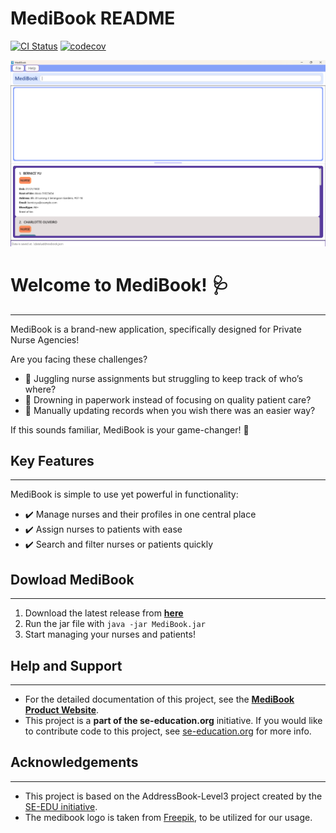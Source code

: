 # MediBook README

[![CI Status](https://github.com/se-edu/addressbook-level3/workflows/Java%20CI/badge.svg)](https://github.com/AY2425S2-CS2103T-T13-2/tp/actions) [![codecov](https://codecov.io/gh/se-edu/addressbook-level3/branch/master/graph/badge.svg)](https://codecov.io/gh/se-edu/addressbook-level3)

![Ui](docs/images/Ui.png)

# Welcome to MediBook! 🩺

---

MediBook is a brand-new application, specifically designed for Private Nurse Agencies!

Are you facing these challenges?
- 💼 Juggling nurse assignments but struggling to keep track of who’s where?
- 📑 Drowning in paperwork instead of focusing on quality patient care?
- 🔄 Manually updating records when you wish there was an easier way?

If this sounds familiar, MediBook is your game-changer! 🚀

## Key Features

---

MediBook is simple to use yet powerful in functionality:
- ✔️ Manage nurses and their profiles in one central place
- ✔️ Assign nurses to patients with ease
- ✔️ Search and filter nurses or patients quickly

## Dowload MediBook

---

1. Download the latest release from **[here](https://github.com/AY2425S2-CS2103T-T13-2/tp)**
2. Run the jar file with `java -jar MediBook.jar`
3. Start managing your nurses and patients!

## Help and Support

---

* For the detailed documentation of this project, see the **[MediBook Product Website](https://ay2425s2-cs2103t-t13-2.github.io/tp/)**.
* This project is a **part of the se-education.org** initiative. If you would like to contribute code to this project, see [se-education.org](https://se-education.org/#contributing-to-se-edu) for more info.

## Acknowledgements

---

* This project is based on the AddressBook-Level3 project created by the [SE-EDU initiative](https://se-education.org).
* The medibook logo is taken from [Freepik](https://www.google.com/url?sa=i&url=https%3A%2F%2Fwww.flaticon.com%2Ffree-icon%2Fmedicine-book_504175&psig=AOvVaw1uUldPltP2JvtagcZ29psT&ust=1743920492022000&source=images&cd=vfe&opi=89978449&ved=0CBUQjRxqFwoTCIim9JygwIwDFQAAAAAdAAAAABAE), to be utilized for our usage.
